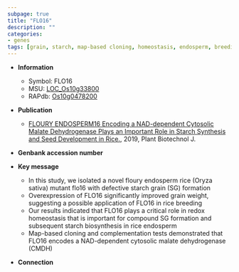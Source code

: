 ```yaml
---
subpage: true
title: "FLO16"
description: ""
categories:
- genes
tags: [grain, starch, map-based cloning, homeostasis, endosperm, breeding, grain weight, starch biosynthesis]
---
```


* **Information**  
    + Symbol: FLO16  
    + MSU: [LOC_Os10g33800](http://rice.plantbiology.msu.edu/cgi-bin/ORF_infopage.cgi?orf=LOC_Os10g33800)  
    + RAPdb: [Os10g0478200](http://rapdb.dna.affrc.go.jp/viewer/gbrowse_details/irgsp1?name=Os10g0478200)  

* **Publication**  
    + [FLOURY ENDOSPERM16 Encoding a NAD-dependent Cytosolic Malate Dehydrogenase Plays an Important Role in Starch Synthesis and Seed Development in Rice.](http://www.ncbi.nlm.nih.gov/pubmed?term=FLOURY+ENDOSPERM16+Encoding+a+NAD-dependent+Cytosolic+Malate+Dehydrogenase+Plays+an+Important+Role+in+Starch+Synthesis+and+Seed+Development+in+Rice.%5BTitle%5D), 2019, Plant Biotechnol J.

* **Genbank accession number**  

* **Key message**  
    + In this study, we isolated a novel floury endosperm rice (Oryza sativa) mutant flo16 with defective starch grain (SG) formation
    + Overexpression of FLO16 significantly improved grain weight, suggesting a possible application of FLO16 in rice breeding
    + Our results indicated that FLO16 plays a critical role in redox homeostasis that is important for compound SG formation and subsequent starch biosynthesis in rice endosperm
    + Map-based cloning and complementation tests demonstrated that FLO16 encodes a NAD-dependent cytosolic malate dehydrogenase (CMDH)

* **Connection**  



